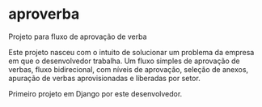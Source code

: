 # aproverba
Projeto para fluxo de aprovação de verba

Este projeto nasceu com o intuito de solucionar um problema da empresa em que o desenvolvedor trabalha. Um fluxo simples de aprovação de verbas, fluxo bidirecional, com níveis 
de aprovação,  seleção de anexos, apuração de verbas aprovisionadas e liberadas por setor.

Primeiro projeto em Django por este desenvolvedor.
